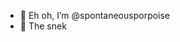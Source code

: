 - 👋 Eh oh, I’m @spontaneousporpoise
- 🌱 The snek

<!---
spontaneousporpoise/spontaneousporpoise is a ✨ special ✨ repository because its `README.md` (this file) appears on your GitHub profile.
You can click the Preview link to take a look at your changes.
--->
